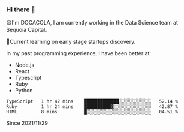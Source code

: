 ### Hi there 👋

<!--
**fengliu222/fengliu222** is a ✨ _special_ ✨ repository because its `README.md` (this file) appears on your GitHub profile.

Here are some ideas to get you started:

- 🔭 I’m currently working on ...
- 🌱 I’m currently learning ...
- 👯 I’m looking to collaborate on ...
- 🤔 I’m looking for help with ...
- 💬 Ask me about ...
- 📫 How to reach me: ...
- 😄 Pronouns: ...
- ⚡ Fun fact: ...
-->

😄I'm DOCACOLA, I am currently working in the Data Science team at Sequoia Capital。

🌱Current learning on early stage startups discovery.

In my past programming experience, I have been better at:
- Node.js
- React
- Typescript
- Ruby
- Python



<!--START_SECTION:waka-->
```text
TypeScript   1 hr 42 mins    █████████████░░░░░░░░░░░░   52.14 % 
Ruby         1 hr 24 mins    ██████████▓░░░░░░░░░░░░░░   42.87 % 
HTML         8 mins          █░░░░░░░░░░░░░░░░░░░░░░░░   04.51 % 
```
<!--END_SECTION:waka-->
Since 2021/11/29
